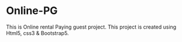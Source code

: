 # Online-PG
This is Online rental Paying guest project. 
This project is created using Html5, css3 & Bootstrap5.
